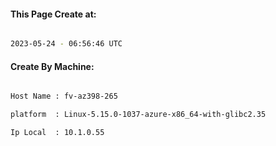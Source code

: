 
   
#### This Page Create at:

```bash

2023-05-24 - 06:56:46 UTC

```

#### Create By Machine:

```bash

Host Name : fv-az398-265

platform  : Linux-5.15.0-1037-azure-x86_64-with-glibc2.35

Ip Local  : 10.1.0.55

```

